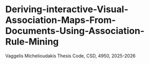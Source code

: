 # Deriving-interactive-Visual-Association-Maps-From-Documents-Using-Association-Rule-Mining
Vaggelis Michelioudakis Thesis Code, CSD, 4950, 2025-2026
